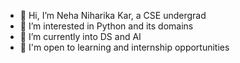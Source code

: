 - 👋 Hi, I’m Neha Niharika Kar, a CSE undergrad
- 👀 I’m interested in Python and its domains 
- 🌱 I’m currently into DS and AI
- 💞️ I'm open to learning and internship opportunities

<!---
Neha-Niharika-Kar/Neha-Niharika-Kar is a ✨ special ✨ repository because its `README.md` (this file) appears on your GitHub profile.
You can click the Preview link to take a look at your changes.
--->
